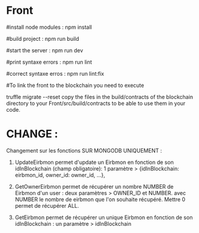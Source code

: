# Front

#install node modules : npm install

#build project : npm run build

#start the server : npm run dev

#print syntaxe errors : npm run lint

#correct syntaxe erros : npm run lint:fix

#To link the front to the blockchain you need to execute 

truffle migrate --reset
copy the files in the build/contracts of the blockchain directory to your Front/src/build/contracts to be able to use them in your code.


# CHANGE :

Changement sur les fonctions SUR MONGODB UNIQUEMENT :

1) UpdateEirbmon permet d'update un Eirbmon en fonction de son idInBlockchain (champ obligatoire):  1 paramètre > {idInBlockchain: eirbmon_id, owner_id: owner_id, ...},

2) GetOwnerEirbmon permet de récupérer un nombre NUMBER de Eirbmon d'un user : deux paramètres > OWNER_ID et NUMBER. avec NUMBER le nombre de eirbmon que l'on souhaite récupéré. Mettre 0 permet de récupérer ALL.

3) GetEirbmon permet de récupérer un unique Eirbmon en fonction de son idInBlockchain : un paramètre > idInBlockchain 


